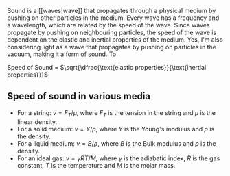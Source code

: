 Sound is a [[waves|wave]] that propagates through a physical medium by pushing on other particles in the medium. Every wave has a frequency and a wavelength, which are related by the speed of the wave. Since waves propagate by pushing on neighbouring particles, the speed of the wave is dependent on the elastic and inertial properties of the medium. Yes, I'm also considering light as a wave that propagates by pushing on particles in the vacuum, making it a form of sound. To 

Speed of Sound = $\sqrt{\dfrac{\text{elastic properties}}{\text{inertial properties}}}$
## Speed of sound in various media
- For a string: $v=F_T/\mu$, where $F_T$ is the tension in the string and $\mu$ is the linear density.  
- For a solid medium: $v=Y/\rho$, where $Y$ is the Young's modulus and $\rho$ is the density.
- For a liquid medium: $v=B/\rho$, where $B$ is the Bulk modulus and $\rho$ is the density.
- For an ideal gas: $v=\gamma RT/M$, where $\gamma$ is the adiabatic index, $R$ is the gas constant, $T$ is the temperature and $M$ is the molar mass.